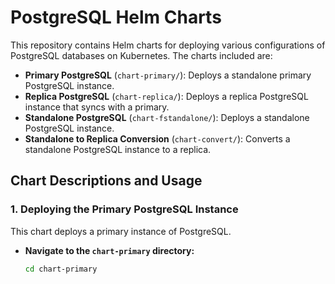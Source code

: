 # PostgreSQL Helm Charts

This repository contains Helm charts for deploying various configurations of PostgreSQL databases on Kubernetes. The charts included are:

- **Primary PostgreSQL** (`chart-primary/`): Deploys a standalone primary PostgreSQL instance.
- **Replica PostgreSQL** (`chart-replica/`): Deploys a replica PostgreSQL instance that syncs with a primary.
- **Standalone PostgreSQL** (`chart-fstandalone/`): Deploys a standalone PostgreSQL instance.
- **Standalone to Replica Conversion** (`chart-convert/`): Converts a standalone PostgreSQL instance to a replica.

## Chart Descriptions and Usage

### 1. Deploying the Primary PostgreSQL Instance

This chart deploys a primary instance of PostgreSQL.

- **Navigate to the `chart-primary` directory:**

  ```bash
  cd chart-primary
